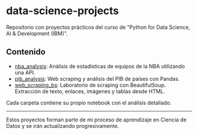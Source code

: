 # data-science-projects

Repositorio con proyectos prácticos del curso de "Python for Data Science, AI & Development (IBM)".

## Contenido

- [nba_analysis](./nba_analysis/nba_warriors_vs_raptors_api.ipynb.ipynb): Análisis de estadísticas de equipos de la NBA utilizando una API.
- [pib_analysis](./pib_analysis/pib_web_scraping.ipynb.ipynb): Web scraping y análisis del PIB de países con Pandas.
- [web_scraping_bs](./web_scraping_bs/web_scraping_beautifulsoup.ipynb.ipynb): Laboratorio de scraping con BeautifulSoup. Extracción de texto, enlaces, imágenes y tablas desde HTML.


Cada carpeta contiene su propio notebook con el análisis detallado. 

---

Estos proyectos forman parte de mi proceso de aprendizaje en Ciencia de Datos y se irán actualizando progresivamente.
